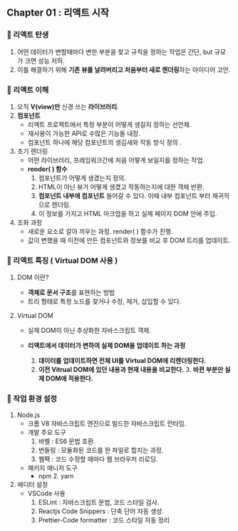 ## Chapter 01 : 리액트 시작

### 🎯 리액트 탄생

1. 어떤 데이터가 변할때마다 변한 부분을 찾고 규칙을 정하는 작업은 간단, but 규모가 크면 성능 저하.
2. 이를 해결하기 위해 **기존 뷰를 날려버리고 처음부터 새로 렌더링**하는 아이디어 고안.

### 🎯 리액트 이해

1. 오직 **V(view)만** 신경 쓰는 **라이브러리**.
2. **컴포넌트**
   - 리액트 프로젝트에서 특정 부분이 어떻게 생길지 정하는 선언체.
   - 재사용이 가능한 API로 수많은 기능들 내장.
   - 컴포넌트 하나에 해당 컴포넌트의 생김새와 작동 방식 정의 .
3. 초기 렌더링
   - 어떤 라이브러리, 프레임워크간에 처음 어떻게 보일지를 정하는 작업.
   - **render( ) 함수**
     1. 컴포넌트가 어떻게 생겼는지 정의.
     2. HTML이 아닌 뷰가 어떻게 생겼고 작동하는지에 대한 객체 반환.
     3. **컴포넌트 내부에 컴포넌트** 들어갈 수 있다. 이때 내부 컴포넌트 부터 재귀적으로 렌더링.
     4. 이 정보를 가지고 HTML 마크업을 하고 실제 페이지 DOM 안에 주입.
4. 조화 과정
   - 새로운 요소로 갈아 끼우는 과정. render( ) 함수가 진행.
   - 값이 변했을 때 이전에 만든 컴포넌트와 정보를 비교 후 DOM 트리를 업데이트.

### 🎯 리액트 특징 ( Virtual DOM 사용 )

1. DOM 이란?
   - **객체로 문서 구조**를 표현하는 방법
   - 트리 형태로 특정 노드를 찾거나 수정, 제거, 삽입할 수 있다.
2. Virtual DOM

   - 실제 DOM이 아닌 추상화한 자바스크립트 객체.
   - **리액트에서 데이터가 변하여 실제 DOM을 업데이트 하는 과정**

     1. **데이터를 업데이트하면 전체 UI를 Virtual DOM에 리렌더링한다.**
     2. **이전 Vitrual DOM에 있던 내용과 현재 내용을 비교한다.** 3. **바뀐 부분만 실제 DOM에 적용한다.**

### 🎯 작업 환경 설정

1. Node.js
   - 크롬 V8 자바스크립트 엔진으로 빌드한 자바스크립트 런타임.
   - 개발 주요 도구
     1. 바벨 : ES6 문법 호환.
     2. 번들링 : 모듈화된 코드를 한 파일로 합치는 과정.
     3. 웹팩 : 코드 수정할 때마다 웹 브라우저 리로딩.
   - 패키지 매니저 도구
     - npm 2. yarn
2. 에디터 설정
   - VSCode 사용
     1. ESLint : 자바스크립트 문법, 코드 스타일 검사.
     2. Reactjs Code Snippers : 단축 단어 자동 생성.
     3. Prettier-Code formatter : 코드 스타일 자동 정리
